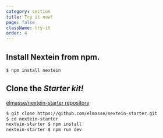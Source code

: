 ```yaml
---
category: section
title: Try it now!
page: false
className: try-it
order: 4
---
```


## Install __Nextein__ from npm.

```bash
$ npm install nextein
```
## Clone the __*Starter kit!*__ 
[elmasse/nextein-starter repository](https://github.com/elmasse/nextein-starter)

```bash
$ git clone https://github.com/elmasse/nextein-starter.git
$ cd nextein-starter
nextein-starter $ npm install
nextein-starter $ npm run dev
```
